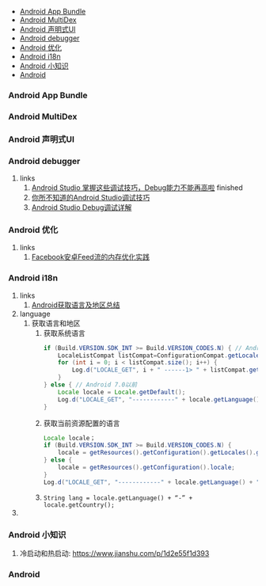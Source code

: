 <style>
img {
    margin: 0 auto;
    display: block;
}
</style>

- [Android App Bundle](#android-app-bundle)
- [Android MultiDex](#android-multidex)
- [Android 声明式UI](#android-%e5%a3%b0%e6%98%8e%e5%bc%8fui)
- [Android debugger](#android-debugger)
- [Android 优化](#android-%e4%bc%98%e5%8c%96)
- [Android i18n](#android-i18n)
- [Android 小知识](#android-%e5%b0%8f%e7%9f%a5%e8%af%86)
- [Android](#android)

### Android App Bundle

### Android MultiDex

### Android 声明式UI

### Android debugger

1. links
    1. [Android Studio 掌握这些调试技巧，Debug能力不能再高啦](https://www.jianshu.com/p/985f788fae2c) finished
    2. [你所不知道的Android Studio调试技巧](https://www.jianshu.com/p/011eb88f4e0d)
    3. [Android Studio Debug调试详解](https://www.jianshu.com/p/9fbf316582e3)

### Android 优化

1. links
    1. [Facebook安卓Feed流的内存优化实践](https://blog.csdn.net/lpjishu/article/details/73478676)

### Android i18n

1. links
    1. [Android获取语言及地区总结](https://blog.csdn.net/dreamsever/article/details/80973300)
2. language
    1. 获取语言和地区
        1. 获取系统语言
            ```java
            if (Build.VERSION.SDK_INT >= Build.VERSION_CODES.N) { // Android 7.0以后
                LocaleListCompat listCompat=ConfigurationCompat.getLocales(Resources.getSystem().getConfiguration());
                for (int i = 0; i < listCompat.size(); i++) {
                    Log.d("LOCALE_GET", i + " ------1> " + listCompat.get(i).getLanguage() + "-" + listCompat.get(i).getCountry());
                }
            } else { // Android 7.0以前
                Locale locale = Locale.getDefault();
                Log.d("LOCALE_GET", "------------" + locale.getLanguage() + "-" + locale.getCountry());
            }
            ```
        2. 获取当前资源配置的语言
            ```java
            Locale locale；
            if (Build.VERSION.SDK_INT >= Build.VERSION_CODES.N) {
                locale = getResources().getConfiguration().getLocales().get(0);
            } else {
                locale = getResources().getConfiguration().locale;
            }
            Log.d("LOCALE_GET", "------------" + locale.getLanguage() + "-" + locale.getCountry());
            ```
        3. ``String lang = locale.getLanguage() + “-” + locale.getCountry();``
3. 

### Android 小知识

1. 冷启动和热启动: https://www.jianshu.com/p/1d2e55f1d393

### Android 
